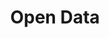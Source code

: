 ---
# This topic lives at
# https://digital.gov/topics/open-data

slug: "open-data"

# Topic Title
title: "Open Data"

# description — keep it short and clear
summary: ""

aliases:
  - /topics/data-gov/

# Weight
weight: 2

# For more information on managing topics,
# see https://github.com/GSA/digitalgov.gov/wiki
---